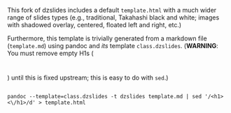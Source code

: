 
This fork of dzslides includes a default `template.html` with a much wider range of slides types (e.g., traditional, Takahashi black and white; images with shadowed overlay, centered, floated left and right, etc.)

Furthermore, this template is trivially generated from a markdown file (`template.md`) using pandoc and *its* template `class.dzslides`. (**WARNING**: You must remove empty H1s (<h1></h1>) until this is fixed upstream; this is easy to do with `sed`.)

~~~~

pandoc --template=class.dzslides -t dzslides template.md | sed '/<h1><\/h1>/d' > template.html

~~~~
